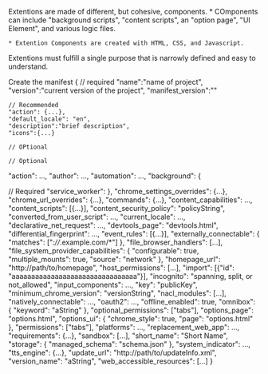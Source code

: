 Extentions are made of different, but cohesive, components. \* COmponents can include "background scripts", "content scripts", an
"option page", "UI Element", and various logic files.

    * Extention Components are created with HTML, CSS, and Javascript.

Extentions must fulfill a single purpose that is narrowly defined and easy to understand.

Create the manifest
{
// required
"name":"name of project",
"version":"current version of the project",
"manifest_version":""

    // Recommended
    "action": {...},
    "default_locale": "en",
    "description":"brief description",
    "icons":{...}

    // OPtional

    // Optional

"action": ...,
"author": ...,
"automation": ...,
"background": {
    
// Required
"service_worker":
},
"chrome_settings_overrides": {...},
"chrome_url_overrides": {...},
"commands": {...},
"content_capabilities": ...,
"content_scripts": [{...}],
"content_security_policy": "policyString",
"converted_from_user_script": ...,
"current_locale": ...,
"declarative_net_request": ...,
"devtools_page": "devtools.html",
"differential_fingerprint": ...,
"event_rules": [{...}],
"externally_connectable": {
"matches": ["*://*.example.com/*"]
},
"file_browser_handlers": [...],
"file_system_provider_capabilities": {
"configurable": true,
"multiple_mounts": true,
"source": "network"
},
"homepage_url": "http://path/to/homepage",
"host_permissions": [...],
"import": [{"id": "aaaaaaaaaaaaaaaaaaaaaaaaaaaaaaaa"}],
"incognito": "spanning, split, or not_allowed",
"input_components": ...,
"key": "publicKey",
"minimum_chrome_version": "versionString",
"nacl_modules": [...],
"natively_connectable": ...,
"oauth2": ...,
"offline_enabled": true,
"omnibox": {
"keyword": "aString"
},
"optional_permissions": ["tabs"],
"options_page": "options.html",
"options_ui": {
"chrome_style": true,
"page": "options.html"
},
"permissions": ["tabs"],
"platforms": ...,
"replacement_web_app": ...,
"requirements": {...},
"sandbox": [...],
"short_name": "Short Name",
"storage": {
"managed_schema": "schema.json"
},
"system_indicator": ...,
"tts_engine": {...},
"update_url": "http://path/to/updateInfo.xml",
"version_name": "aString",
"web_accessible_resources": [...]
}
